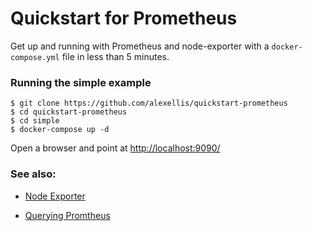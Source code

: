 # Quickstart for Prometheus

Get up and running with Prometheus and node-exporter with a `docker-compose.yml` file in less than 5 minutes.

### Running the simple example

```
$ git clone https://github.com/alexellis/quickstart-prometheus
$ cd quickstart-prometheus
$ cd simple
$ docker-compose up -d
```
Open a browser and point at [http://localhost:9090/](http://localhost:9090/)

### See also:

* [Node Exporter](https://github.com/prometheus/node_exporter)

* [Querying Promtheus](https://prometheus.io/docs/querying/basics/)

